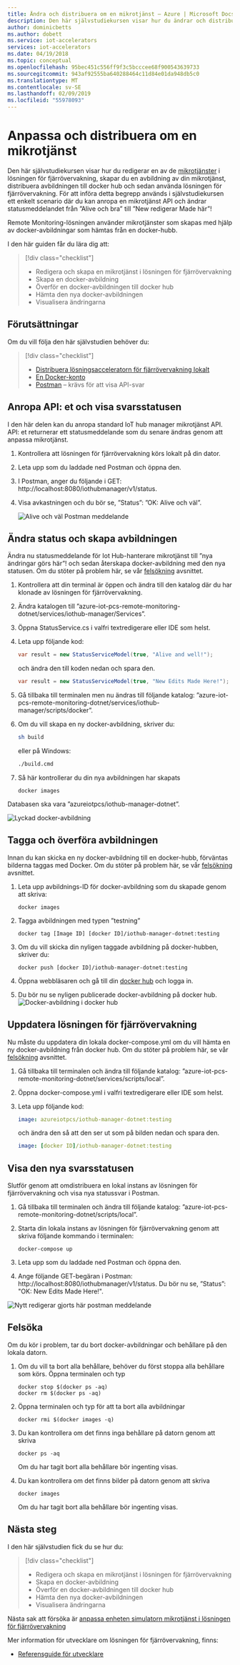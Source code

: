 ```yaml
---
title: Ändra och distribuera om en mikrotjänst – Azure | Microsoft Docs
description: Den här självstudiekursen visar hur du ändrar och distribuera om en mikrotjänst i fjärrövervakning
author: dominicbetts
ms.author: dobett
ms.service: iot-accelerators
services: iot-accelerators
ms.date: 04/19/2018
ms.topic: conceptual
ms.openlocfilehash: 95bec451c556ff9f3c5bcccee68f900543639733
ms.sourcegitcommit: 943af92555ba640288464c11d84e01da948db5c0
ms.translationtype: MT
ms.contentlocale: sv-SE
ms.lasthandoff: 02/09/2019
ms.locfileid: "55978093"
---
```

# <a name="customize-and-redeploy-a-microservice"></a>Anpassa och distribuera om en mikrotjänst

Den här självstudiekursen visar hur du redigerar en av de [mikrotjänster](https://azure.com/microservices) i lösningen för fjärrövervakning, skapar du en avbildning av din mikrotjänst, distribuera avbildningen till docker hub och sedan använda lösningen för fjärrövervakning. För att införa detta begrepp används i självstudiekursen ett enkelt scenario där du kan anropa en mikrotjänst API och ändrar statusmeddelandet från ”Alive och bra” till ”New redigerar Made här”!

Remote Monitoring-lösningen använder mikrotjänster som skapas med hjälp av docker-avbildningar som hämtas från en docker-hubb. 

I den här guiden får du lära dig att:

>[!div class="checklist"]
> * Redigera och skapa en mikrotjänst i lösningen för fjärrövervakning
> * Skapa en docker-avbildning
> * Överför en docker-avbildningen till docker hub
> * Hämta den nya docker-avbildningen
> * Visualisera ändringarna 

## <a name="prerequisites"></a>Förutsättningar

Om du vill följa den här självstudien behöver du:

>[!div class="checklist"]
> * [Distribuera lösningsacceleratorn för fjärrövervakning lokalt](iot-accelerators-remote-monitoring-deploy-local.md)
> * [En Docker-konto](https://hub.docker.com/)
> * [Postman](https://www.getpostman.com/) – krävs för att visa API-svar

## <a name="call-the-api-and-view-response-status"></a>Anropa API: et och visa svarsstatusen

I den här delen kan du anropa standard IoT hub manager mikrotjänst API. API: et returnerar ett statusmeddelande som du senare ändras genom att anpassa mikrotjänst.

1. Kontrollera att lösningen för fjärrövervakning körs lokalt på din dator.
2. Leta upp som du laddade ned Postman och öppna den.
3. I Postman, anger du följande i GET: http://localhost:8080/iothubmanager/v1/status.
4. Visa avkastningen och du bör se, ”Status”: ”OK: Alive och väl”.

    ![Alive och väl Postman meddelande](./media/iot-accelerators-microservices-example/postman-alive-well.png)

## <a name="change-the-status-and-build-the-image"></a>Ändra status och skapa avbildningen

Ändra nu statusmeddelande för Iot Hub-hanterare mikrotjänst till ”nya ändringar görs här”! och sedan återskapa docker-avbildning med den nya statusen. Om du stöter på problem här, se vår [felsökning](#Troubleshoot) avsnittet.

1. Kontrollera att din terminal är öppen och ändra till den katalog där du har klonade av lösningen för fjärrövervakning. 
1. Ändra katalogen till ”azure-iot-pcs-remote-monitoring-dotnet/services/iothub-manager/Services”.
1. Öppna StatusService.cs i valfri textredigerare eller IDE som helst. 
1. Leta upp följande kod:

    ```csharp
    var result = new StatusServiceModel(true, "Alive and well!");
    ```

    och ändra den till koden nedan och spara den.

    ```csharp
    var result = new StatusServiceModel(true, "New Edits Made Here!");
    ```

5. Gå tillbaka till terminalen men nu ändras till följande katalog: ”azure-iot-pcs-remote-monitoring-dotnet/services/iothub-manager/scripts/docker”.
6. Om du vill skapa en ny docker-avbildning, skriver du:

    ```sh
    sh build
    ```
    
    eller på Windows:
    
    ```cmd
    ./build.cmd
    ```

7. Så här kontrollerar du din nya avbildningen har skapats

    ```cmd/sh
    docker images 
    ```

Databasen ska vara ”azureiotpcs/iothub-manager-dotnet”.

![Lyckad docker-avbildning](./media/iot-accelerators-microservices-example/successful-docker-image.png)

## <a name="tag-and-push-the-image"></a>Tagga och överföra avbildningen
Innan du kan skicka en ny docker-avbildning till en docker-hubb, förväntas bilderna taggas med Docker. Om du stöter på problem här, se vår [felsökning](#Troubleshoot) avsnittet.

1. Leta upp avbildnings-ID för docker-avbildning som du skapade genom att skriva:

    ```cmd/sh
    docker images
    ```

2. Tagga avbildningen med typen ”testning”

    ```cmd/sh
    docker tag [Image ID] [docker ID]/iothub-manager-dotnet:testing 
    ```

3. Om du vill skicka din nyligen taggade avbildning på docker-hubben, skriver du:

    ```cmd/sh
    docker push [docker ID]/iothub-manager-dotnet:testing
    ```

4. Öppna webbläsaren och gå till din [docker hub](https://hub.docker.com/) och logga in.
5. Du bör nu se nyligen publicerade docker-avbildning på docker hub.
![Docker-avbildning i docker hub](./media/iot-accelerators-microservices-example/docker-image-in-docker-hub.png)

## <a name="update-your-remote-monitoring-solution"></a>Uppdatera lösningen för fjärrövervakning
Nu måste du uppdatera din lokala docker-compose.yml om du vill hämta en ny docker-avbildning från docker hub. Om du stöter på problem här, se vår [felsökning](#Troubleshoot) avsnittet.

1. Gå tillbaka till terminalen och ändra till följande katalog: ”azure-iot-pcs-remote-monitoring-dotnet/services/scripts/local”.
2. Öppna docker-compose.yml i valfri textredigerare eller IDE som helst.
3. Leta upp följande kod:

    ```yml
    image: azureiotpcs/iothub-manager-dotnet:testing
    ```

    och ändra den så att den ser ut som på bilden nedan och spara den.

    ```yml
    image: [docker ID]/iothub-manager-dotnet:testing
    ```

## <a name="view-the-new-response-status"></a>Visa den nya svarsstatusen
Slutför genom att omdistribuera en lokal instans av lösningen för fjärrövervakning och visa nya statussvar i Postman.

1. Gå tillbaka till terminalen och ändra till följande katalog: ”azure-iot-pcs-remote-monitoring-dotnet/scripts/local”.
2. Starta din lokala instans av lösningen för fjärrövervakning genom att skriva följande kommando i terminalen:

    ```cmd/sh
    docker-compose up
    ```

3. Leta upp som du laddade ned Postman och öppna den.
4. Ange följande GET-begäran i Postman: http://localhost:8080/iothubmanager/v1/status. Du bör nu se, ”Status”: "OK: New Edits Made Here!".

![Nytt redigerar gjorts här postman meddelande](./media/iot-accelerators-microservices-example/new-postman-message.png)

## <a name="Troubleshoot"></a>Felsöka

Om du kör i problem, tar du bort docker-avbildningar och behållare på den lokala datorn.

1. Om du vill ta bort alla behållare, behöver du först stoppa alla behållare som körs. Öppna terminalen och typ

    ```cmd/sh
    docker stop $(docker ps -aq)
    docker rm $(docker ps -aq)
    ```
    
2. Öppna terminalen och typ för att ta bort alla avbildningar 

    ```cmd/sh
    docker rmi $(docker images -q)
    ```

3. Du kan kontrollera om det finns inga behållare på datorn genom att skriva

    ```cmd/sh
    docker ps -aq 
    ```

    Om du har tagit bort alla behållare bör ingenting visas.

4. Du kan kontrollera om det finns bilder på datorn genom att skriva

    ```cmd/sh
    docker images
    ```

    Om du har tagit bort alla behållare bör ingenting visas.

## <a name="next-steps"></a>Nästa steg

I den här självstudien fick du se hur du:

<!-- Repeat task list from intro -->
>[!div class="checklist"]
> * Redigera och skapa en mikrotjänst i lösningen för fjärrövervakning
> * Skapa en docker-avbildning
> * Överför en docker-avbildningen till docker hub
> * Hämta den nya docker-avbildningen
> * Visualisera ändringarna 

Nästa sak att försöka är [anpassa enheten simulatorn mikrotjänst i lösningen för fjärrövervakning](iot-accelerators-microservices-example.md)

Mer information för utvecklare om lösningen för fjärrövervakning, finns:

* [Referensguide för utvecklare](https://github.com/Azure/azure-iot-pcs-remote-monitoring-dotnet/wiki/Developer-Reference-Guide)
<!-- Next tutorials in the sequence -->

